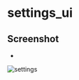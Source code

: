 # settings_ui

## Screenshot 
-
![settings](https://user-images.githubusercontent.com/111631451/188365734-4af7a882-1da9-45fc-9aca-59ad719485ae.jpeg)
